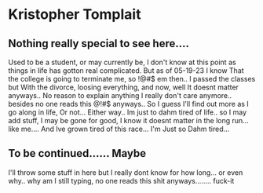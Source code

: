 # Kristopher Tomplait
## Nothing really special to see here....
Used to be a student, or may currently be, I don't know at this point as things in life has gotton real complicated.
But as of 05-19-23 I know That the college is going to terminate me, so !@#$ em then.. I passed the classes but With the divorce, loosing everything, and now, well It doesnt matter anyways.. No reason to explain anything I really don't care anymore.. besides no one reads this @!#$ anyways.. 
So I guess I'll find out more as I go along in life, Or not... 
Either way.. Im just to dahm tired of life.. so I may add stuff, I may be gone for good, I know it doesnt matter in the long run... like me....  And Ive grown tired of this race... I'm Just so Dahm tired...

## To be continued...... Maybe
I'll throw some stuff in here but I really dont know for how long... or even why.. why am I still typing, no one reads this shit anyways........ 
fuck-it
